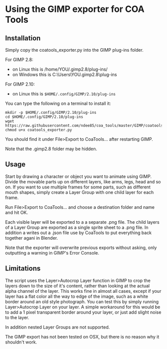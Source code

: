 # Using the GIMP exporter for COA Tools 


## Installation

Simply copy the coatools_exporter.py into the GIMP plug-ins folder.

For GIMP 2.8:

- on Linux this is /home/YOU/.gimp2.8/plug-ins/
- on Windows this is C:\Users\YOU\.gimp2.8\plug-ins

For GIMP 2.10:

- on Linux this is `$HOME/.config/GIMP/2.10/plug-ins`

You can type the following on a terminal to install it:

```
mkdir -p $HOME/.config/GIMP/2.10/plug-ins
cd $HOME/.config/GIMP/2.10/plug-ins
wget https://raw.githubusercontent.com/ndee85/coa_tools/master/GIMP/coatools_exporter.py
chmod u+x coatools_exporter.py
```

You should find it under File>Export to CoaTools... after restarting GIMP.

Note that the .gimp2.8 folder may be hidden.


## Usage

Start by drawing a character or object you want to animate using GIMP. Divide the movable parts up on different layers, like arms, legs, head and so on. If you want to use multiple frames for some parts, such as different mouth shapes, simply create a Layer Group with one child layer for each frame.

Run File>Export to CoaTools... and choose a destination folder and name and hit OK.

Each visible layer will be exported to a a separate .png file. The child layers of a Layer Group are exported as a single sprite sheet to a .png file. In addition a writes out a .json file use by CoaTools to put everything back together agani in Blender.

Note that the exporter will overwrite previous exports without asking, only outputting a warning in GIMP's Error Console.


## Limitations

The script uses the Layer>Autocrop Layer function in GIMP to crop the layers down to the size of it's content, rather than looking at the actual alpha channel of the layer. This works fine in almost all cases, except if your layer has a flat color all the way to edge of the image, such as a white border around an old style photograph. You can test this by simply running Layer>Autocrop Layer on your layer. A simple workaround for this would be to add a 1 pixel transparent border around your layer, or just add slight noise to the layer.

In addition nested Layer Groups are not supported.

The GIMP export has not been tested on OSX, but there is no reason why it shouldn't work.
